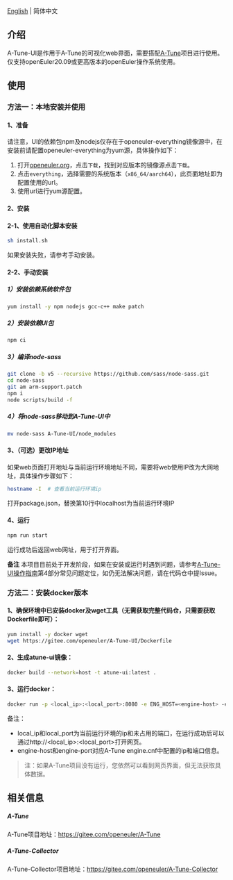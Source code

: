 [English](./README.en.md) | 简体中文

## 介绍

A-Tune-UI是作用于A-Tune的可视化web界面，需要搭配[A-Tune](https://gitee.com/openeuler/A-Tune)项目进行使用。  
仅支持openEuler20.09或更高版本的openEuler操作系统使用。



## 使用

### 方法一：本地安装并使用

#### 1、准备

请注意，UI的依赖包npm及nodejs仅存在于openeuler-everything镜像源中，在安装前请配置openeuler-everything为yum源，具体操作如下：  
  
1. 打开[openeuler.org](https://openeuler.org/zh/)，点击`下载`，找到对应版本的镜像源点击`下载`。  
2. 点击`everything`，选择需要的系统版本（`x86_64/aarch64`），此页面地址即为配置使用的url。  
3. 使用url进行yum源配置。  

#### 2、安装

#### 2-1、使用自动化脚本安装

```bash
sh install.sh
```
如果安装失败，请参考手动安装。


#### 2-2、手动安装

##### 1）安装依赖系统软件包

```bash
yum install -y npm nodejs gcc-c++ make patch
```

##### 2）安装依赖UI包

```bash
npm ci
```
##### 3）编译node-sass

```bash
git clone -b v5 --recursive https://github.com/sass/node-sass.git
cd node-sass
git am arm-support.patch
npm i
node scripts/build -f
```

##### 4）将node-sass移动到A-Tune-UI中

```bash
mv node-sass A-Tune-UI/node_modules
```


#### 3、（可选）更改IP地址

如果web页面打开地址与当前运行环境地址不同，需要将web使用IP改为大网地址，具体操作步骤如下：
```bash
hostname -I  # 查看当前运行环境ip
```
打开package.json，替换第10行中localhost为当前运行环境IP


#### 4、运行

```bash
npm run start
```
运行成功后返回web网址，用于打开界面。

**备注**   本项目目前处于开发阶段，如果在安装或运行时遇到问题，请参考[A-Tune-UI操作指南](./Documentation/A-Tune-UI操作指南.md)第4部分常见问题定位，如仍无法解决问题，请在代码仓中提Issue。

### 方法二：安装docker版本

#### 1、确保环境中已安装docker及wget工具（无需获取完整代码仓，只需要获取Dockerfile即可）：

```bash
yum install -y docker wget
wget https://gitee.com/openeuler/A-Tune-UI/Dockerfile
```

#### 2、生成atune-ui镜像：

```bash
docker build --network=host -t atune-ui:latest .
```

#### 3、运行docker：

```bash
docker run -p <local_ip>:<local_port>:8080 -e ENG_HOST=<engine-host> -e ENG_PORT=<engine-port> atune-ui
```

备注：
- local_ip和local_port为当前运行环境的ip和未占用的端口，在运行成功后可以通过http://<local_ip>:<local_port>打开网页。
- engine-host和engine-port对应A-Tune engine.cnf中配置的ip和端口信息。


> 注：如果A-Tune项目没有运行，您依然可以看到网页界面，但无法获取具体数据。



## 相关信息

##### A-Tune
A-Tune项目地址：https://gitee.com/openeuler/A-Tune

##### A-Tune-Collector
A-Tune-Collector项目地址：https://gitee.com/openeuler/A-Tune-Collector
